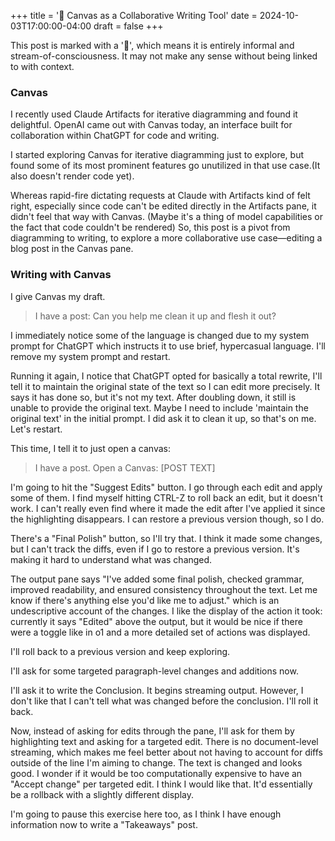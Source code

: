 +++
title = '🚧 Canvas as a Collaborative Writing Tool'
date = 2024-10-03T17:00:00-04:00
draft = false
+++

This post is marked with a '🚧', which means it is entirely informal and stream-of-consciousness. It may not make any sense without being linked to with context.

### Canvas

I recently used Claude Artifacts for iterative diagramming and found it delightful. OpenAI came out with Canvas today, an interface built for collaboration within ChatGPT for code and writing. 

I started exploring Canvas for iterative diagramming just to explore, but found some of its most prominent features go unutilized in that use case.(It also doesn't render code yet). 

Whereas rapid-fire dictating requests at Claude with Artifacts kind of felt right, especially since code can't be edited directly in the Artifacts pane, it didn't feel that way with Canvas. (Maybe it's a thing of model capabilities or the fact that code couldn't be rendered) So, this post is a pivot from diagramming to writing, to explore a more collaborative use case—editing a blog post in the Canvas pane.

 ### Writing with Canvas

 I give Canvas my draft.
 
 > I have a post: Can you help me clean it up and flesh it out?

I immediately notice some of the language is changed due to my system prompt for ChatGPT which instructs it to use brief, hypercasual language. I'll remove my system prompt and restart.

Running it again, I notice that ChatGPT opted for basically a total rewrite, I'll tell it to maintain the original state of the text so I can edit more precisely. It says it has done so, but it's not my text. After doubling down, it still is unable to provide the original text. Maybe I need to include 'maintain the original text' in the initial prompt. I did ask it to clean it up, so that's on me. Let's restart.

This time, I tell it to just open a canvas:

> I have a post. Open a Canvas: [POST TEXT]

I'm going to hit the "Suggest Edits" button. I go through each edit and apply some of them. I find myself hitting CTRL-Z to roll back an edit, but it doesn't work. I can't really even find where it made the edit after I've applied it since the highlighting disappears. I can restore a previous version though, so I do.

There's a "Final Polish" button, so I'll try that. I think it made some changes, but I can't track the diffs, even if I go to restore a previous version. It's making it hard to understand what was changed.

The output pane says "I've added some final polish, checked grammar, improved readability, and ensured consistency throughout the text. Let me know if there's anything else you'd like me to adjust." which is an undescriptive account of the changes. I like the display of the action it took: currently it says "Edited" above the output, but it would be nice if there were a toggle like in o1 and a more detailed set of actions was displayed.

I'll roll back to a previous version and keep exploring.

I'll ask for some targeted paragraph-level changes and additions now.

I'll ask it to write the Conclusion. It begins streaming output. However, I don't like that I can't tell what was changed before the conclusion. I'll roll it back.

Now, instead of asking for edits through the pane, I'll ask for them by highlighting text and asking for a targeted edit. There is no document-level streaming, which makes me feel better about not having to account for diffs outside of the line I'm aiming to change. The text is changed and looks good. I wonder if it would be too computationally expensive to have an "Accept change" per targeted edit. I think I would like that. It'd essentially be a rollback with a slightly different display.

I'm going to pause this exercise here too, as I think I have enough information now to write a "Takeaways" post.